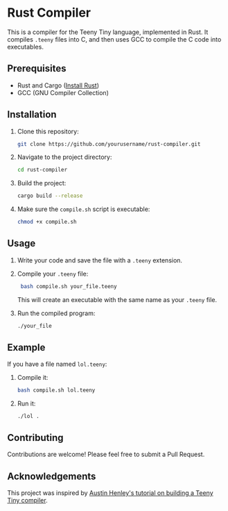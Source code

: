 # Rust Compiler

This is a compiler for the Teeny Tiny language, implemented in Rust. It compiles `.teeny` files into C, and then uses GCC to compile the C code into executables.

## Prerequisites

- Rust and Cargo ([Install Rust](https://www.rust-lang.org/tools/install))
- GCC (GNU Compiler Collection)

## Installation

1. Clone this repository:
    ```bash
    git clone https://github.com/yourusername/rust-compiler.git
    ```
2. Navigate to the project directory:
    ```bash
    cd rust-compiler
    ```

3. Build the project:
    ```bash
    cargo build --release
    ```

4. Make sure the `compile.sh` script is executable:
    ```bash
    chmod +x compile.sh
    ```

## Usage

1. Write your code and save the  file with a `.teeny` extension.

2. Compile your `.teeny` file:
    ```bash
     bash compile.sh your_file.teeny
    ```
    This will create an executable with the same name as your `.teeny` file.

3. Run the compiled program:
    ```bash
    ./your_file
    ```

## Example

If you have a file named `lol.teeny`:

1. Compile it:
    ```bash
    bash compile.sh lol.teeny
    ```

2. Run it:
    ```
    ./lol .
    ```

## Contributing

Contributions are welcome! Please feel free to submit a Pull Request.

## Acknowledgements

This project was inspired by [Austin Henley's tutorial on building a Teeny Tiny compiler](https://austinhenley.com/blog/teenytinycompiler1.html).


